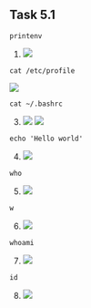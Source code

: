 ## Task 5.1

```
printenv
```

1) ![](https://i.imgur.com/hMguDI1.png)

```
cat /etc/profile
```
![](https://i.imgur.com/l2jwuKk.png)

```
cat ~/.bashrc
```
3) ![](https://i.imgur.com/WFDN7lj.png)
   ![](https://i.imgur.com/HcDRV4a.png)
```
echo 'Hello world'
```
4) ![](https://i.imgur.com/aw8ggEA.png)
```
who
```
5)  ![](https://i.imgur.com/DEFUsTo.png)
```
w
```
6)  ![](https://i.imgur.com/URCKVsS.png)
```
whoami
```
7)  ![](https://i.imgur.com/BPDGAHq.png)
```
id
```
8)  ![](https://i.imgur.com/uuULht8.png)

